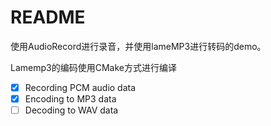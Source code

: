 # README

使用AudioRecord进行录音，并使用lameMP3进行转码的demo。

Lamemp3的编码使用CMake方式进行编译


- [x] Recording PCM audio data
- [x] Encoding to MP3 data
- [ ] Decoding to WAV data